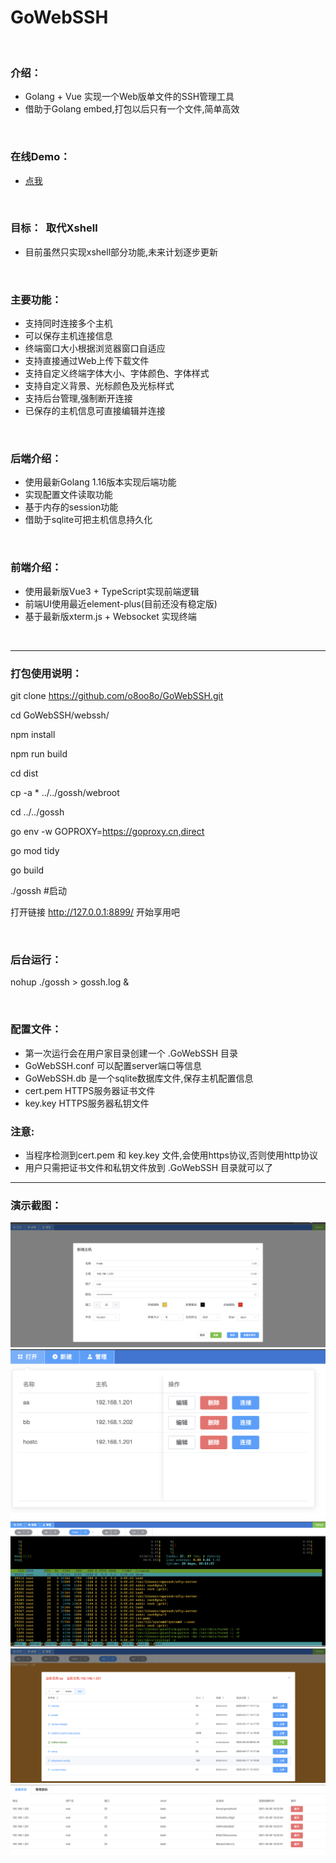 # GoWebSSH
<br/>

### 介绍：
* Golang + Vue 实现一个Web版单文件的SSH管理工具
* 借助于Golang embed,打包以后只有一个文件,简单高效
<br/>


### 在线Demo：
* [点我](https://www.huangrui.vip:12345)
<br/>


### 目标：&nbsp;&nbsp;取代Xshell
* 目前虽然只实现xshell部分功能,未来计划逐步更新
<br/>


### 主要功能：
* 支持同时连接多个主机
* 可以保存主机连接信息
* 终端窗口大小根据浏览器窗口自适应
* 支持直接通过Web上传下载文件
* 支持自定义终端字体大小、字体颜色、字体样式
* 支持自定义背景、光标颜色及光标样式
* 支持后台管理,强制断开连接
* 已保存的主机信息可直接编辑并连接

<br/>


### 后端介绍：
* 使用最新Golang 1.16版本实现后端功能
* 实现配置文件读取功能
* 基于内存的session功能
* 借助于sqlite可把主机信息持久化
<br/>



### 前端介绍：
* 使用最新版Vue3 + TypeScript实现前端逻辑
* 前端UI使用最近element-plus(目前还没有稳定版)
* 基于最新版xterm.js + Websocket 实现终端
<br/>


---
### 打包使用说明：
git clone https://github.com/o8oo8o/GoWebSSH.git

cd GoWebSSH/webssh/

npm install

npm run build

cd dist

cp -a * ../../gossh/webroot

cd ../../gossh  

go env -w GOPROXY=https://goproxy.cn,direct

go mod tidy

go build

./gossh #启动

打开链接 http://127.0.0.1:8899/ 开始享用吧

<br/>

### 后台运行：
nohup ./gossh > gossh.log &

<br/>

### 配置文件：

* 第一次运行会在用户家目录创建一个 .GoWebSSH 目录
* GoWebSSH.conf 可以配置server端口等信息
* GoWebSSH.db  是一个sqlite数据库文件,保存主机配置信息
* cert.pem HTTPS服务器证书文件
* key.key  HTTPS服务器私钥文件

### 注意: 
* 当程序检测到cert.pem 和 key.key 文件,会使用https协议,否则使用http协议
* 用户只需把证书文件和私钥文件放到 .GoWebSSH 目录就可以了



---
### 演示截图：
![avatar](./img/a.png)
![avatar](./img/b.png)
![avatar](./img/c.png)
![avatar](./img/d.png)
![avatar](./img/e.png)
